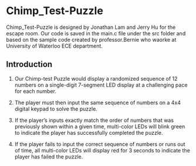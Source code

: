 # Chimp_Test-Puzzle
Chimp_Test-Puzzle is designed by Jonathan Lam and Jerry Hu for the escape room. Our code is saved in the main.c file under the src folder and based on the sample code created by professor.Bernie who waorke at University of Waterloo ECE department.

## Introduction


1. Our Chimp-test Puzzle would display a randomized sequence of 12 numbers on a single-digit 7-segment LED display at a challenging pace for each number. 


2. The player must then input the same sequence of numbers on a 4x4 digital keypad to solve the puzzle. 


3. If the player’s inputs exactly match the order of numbers that was previously shown within a given time, multi-color LEDs will blink green to indicate the player has successfully completed the puzzle. 


4. If the player fails to input the correct sequence of numbers or runs out of time, all multi-color LEDs will display red for 3 seconds to indicate the player has failed the puzzle.

